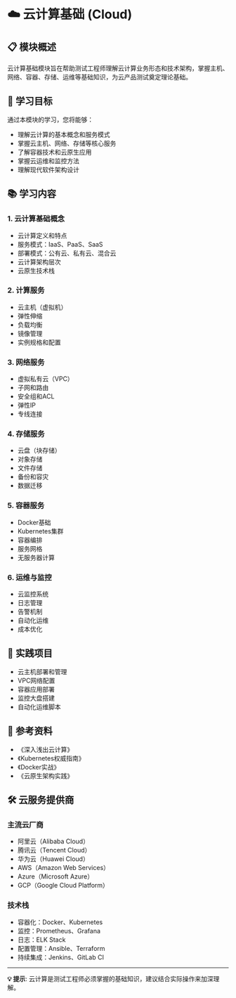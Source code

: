 # ☁️ 云计算基础 (Cloud)

## 📋 模块概述

云计算基础模块旨在帮助测试工程师理解云计算业务形态和技术架构，掌握主机、网络、容器、存储、运维等基础知识，为云产品测试奠定理论基础。

## 🎯 学习目标

通过本模块的学习，您将能够：
- 理解云计算的基本概念和服务模式
- 掌握云主机、网络、存储等核心服务
- 了解容器技术和云原生应用
- 掌握云运维和监控方法
- 理解现代软件架构设计

## 📚 学习内容

### 1. 云计算基础概念
- 云计算定义和特点
- 服务模式：IaaS、PaaS、SaaS
- 部署模式：公有云、私有云、混合云
- 云计算架构层次
- 云原生技术栈

### 2. 计算服务
- 云主机（虚拟机）
- 弹性伸缩
- 负载均衡
- 镜像管理
- 实例规格和配置

### 3. 网络服务
- 虚拟私有云（VPC）
- 子网和路由
- 安全组和ACL
- 弹性IP
- 专线连接

### 4. 存储服务
- 云盘（块存储）
- 对象存储
- 文件存储
- 备份和容灾
- 数据迁移

### 5. 容器服务
- Docker基础
- Kubernetes集群
- 容器编排
- 服务网格
- 无服务器计算

### 6. 运维与监控
- 云监控系统
- 日志管理
- 告警机制
- 自动化运维
- 成本优化

## 🚀 实践项目

- 云主机部署和管理
- VPC网络配置
- 容器应用部署
- 监控大盘搭建
- 自动化运维脚本

## 📖 参考资料

- 《深入浅出云计算》
- 《Kubernetes权威指南》
- 《Docker实战》
- 《云原生架构实践》

## 🛠️ 云服务提供商

### 主流云厂商
- 阿里云（Alibaba Cloud）
- 腾讯云（Tencent Cloud）
- 华为云（Huawei Cloud）
- AWS（Amazon Web Services）
- Azure（Microsoft Azure）
- GCP（Google Cloud Platform）

### 技术栈
- 容器化：Docker、Kubernetes
- 监控：Prometheus、Grafana
- 日志：ELK Stack
- 配置管理：Ansible、Terraform
- 持续集成：Jenkins、GitLab CI

---

**💡 提示**: 云计算是测试工程师必须掌握的基础知识，建议结合实际操作来加深理解。 
